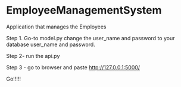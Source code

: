 # EmployeeManagementSystem
Application that manages the Employees


Step 1. Go-to model.py change the user_name and password to your database user_name and password.

Step 2- run the api.py 

Step 3 - go to browser and paste http://127.0.0.1:5000/

Go!!!!!

